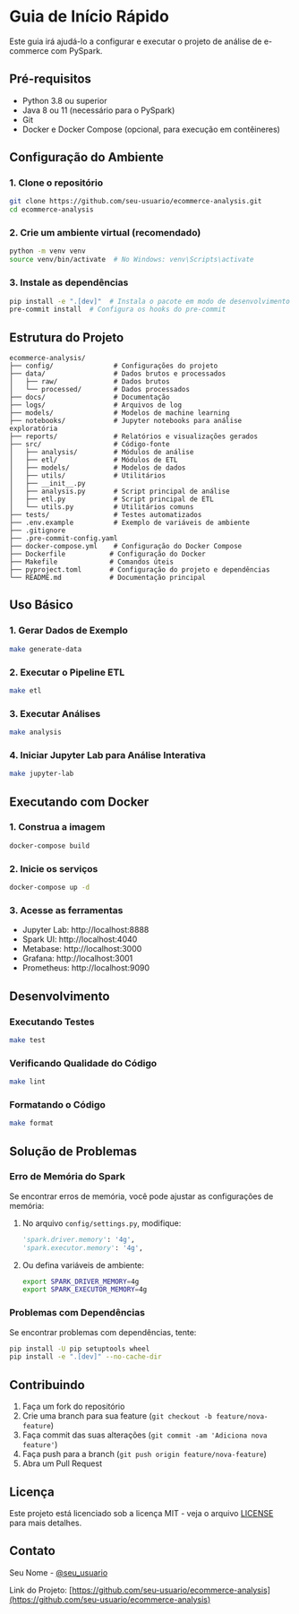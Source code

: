 # Guia de Início Rápido

Este guia irá ajudá-lo a configurar e executar o projeto de análise de e-commerce com PySpark.

## Pré-requisitos

- Python 3.8 ou superior
- Java 8 ou 11 (necessário para o PySpark)
- Git
- Docker e Docker Compose (opcional, para execução em contêineres)

## Configuração do Ambiente

### 1. Clone o repositório

```bash
git clone https://github.com/seu-usuario/ecommerce-analysis.git
cd ecommerce-analysis
```

### 2. Crie um ambiente virtual (recomendado)

```bash
python -m venv venv
source venv/bin/activate  # No Windows: venv\Scripts\activate
```

### 3. Instale as dependências

```bash
pip install -e ".[dev]"  # Instala o pacote em modo de desenvolvimento com dependências extras
pre-commit install  # Configura os hooks do pre-commit
```

## Estrutura do Projeto

```
ecommerce-analysis/
├── config/               # Configurações do projeto
├── data/                 # Dados brutos e processados
│   ├── raw/              # Dados brutos
│   └── processed/        # Dados processados
├── docs/                 # Documentação
├── logs/                 # Arquivos de log
├── models/               # Modelos de machine learning
├── notebooks/            # Jupyter notebooks para análise exploratória
├── reports/              # Relatórios e visualizações gerados
├── src/                  # Código-fonte
│   ├── analysis/         # Módulos de análise
│   ├── etl/              # Módulos de ETL
│   ├── models/           # Modelos de dados
│   ├── utils/            # Utilitários
│   ├── __init__.py
│   ├── analysis.py       # Script principal de análise
│   ├── etl.py            # Script principal de ETL
│   └── utils.py          # Utilitários comuns
├── tests/                # Testes automatizados
├── .env.example          # Exemplo de variáveis de ambiente
├── .gitignore
├── .pre-commit-config.yaml
├── docker-compose.yml    # Configuração do Docker Compose
├── Dockerfile           # Configuração do Docker
├── Makefile             # Comandos úteis
├── pyproject.toml       # Configuração do projeto e dependências
└── README.md            # Documentação principal
```

## Uso Básico

### 1. Gerar Dados de Exemplo

```bash
make generate-data
```

### 2. Executar o Pipeline ETL

```bash
make etl
```

### 3. Executar Análises

```bash
make analysis
```

### 4. Iniciar Jupyter Lab para Análise Interativa

```bash
make jupyter-lab
```

## Executando com Docker

### 1. Construa a imagem

```bash
docker-compose build
```

### 2. Inicie os serviços

```bash
docker-compose up -d
```

### 3. Acesse as ferramentas

- Jupyter Lab: http://localhost:8888
- Spark UI: http://localhost:4040
- Metabase: http://localhost:3000
- Grafana: http://localhost:3001
- Prometheus: http://localhost:9090

## Desenvolvimento

### Executando Testes

```bash
make test
```

### Verificando Qualidade do Código

```bash
make lint
```

### Formatando o Código

```bash
make format
```

## Solução de Problemas

### Erro de Memória do Spark

Se encontrar erros de memória, você pode ajustar as configurações de memória:

1. No arquivo `config/settings.py`, modifique:
   ```python
   'spark.driver.memory': '4g',
   'spark.executor.memory': '4g',
   ```

2. Ou defina variáveis de ambiente:
   ```bash
   export SPARK_DRIVER_MEMORY=4g
   export SPARK_EXECUTOR_MEMORY=4g
   ```

### Problemas com Dependências

Se encontrar problemas com dependências, tente:

```bash
pip install -U pip setuptools wheel
pip install -e ".[dev]" --no-cache-dir
```

## Contribuindo

1. Faça um fork do repositório
2. Crie uma branch para sua feature (`git checkout -b feature/nova-feature`)
3. Faça commit das suas alterações (`git commit -am 'Adiciona nova feature'`)
4. Faça push para a branch (`git push origin feature/nova-feature`)
5. Abra um Pull Request

## Licença

Este projeto está licenciado sob a licença MIT - veja o arquivo [LICENSE](LICENSE) para mais detalhes.

## Contato

Seu Nome - [@seu_usuario](https://twitter.com/seu_usuario)

Link do Projeto: [https://github.com/seu-usuario/ecommerce-analysis](https://github.com/seu-usuario/ecommerce-analysis)
